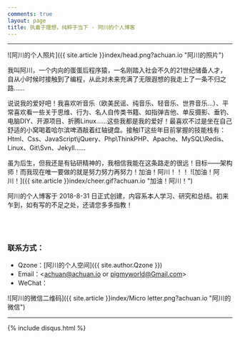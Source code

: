 ```yaml
---
comments: true
layout: page
title: 执着于理想，纯粹于当下 - 阿川的个人博客
---
```

---

![阿川的个人照片]({{ site.article }}index/head.png?achuan.io "阿川的照片")

我叫阿川，一个内向的蛋蛋后程序猿，一名刚踏入社会不久的21世纪储备人才，自从小时候时接触到了编程，从此对未来充满了无限遐想的我走上了一条不归之路......<br>

说说我的爱好吧！我喜欢听音乐（欧美民谣、纯音乐、轻音乐、世界音乐...）、平常喜欢看一些关于思维、行为、名人自传类书籍、如指弹吉他、单反摄影、垂钓、电脑DIY、开源项目、折腾Linux......这些我都是我的爱好！最喜欢不过是坐在自己舒适的小窝喝着哈尔滨啤酒敲着红轴键盘。接触IT这些年目前掌握的技能栈有：Html、Css、JavaScript\jQuery、Php\ThinkPHP、Apache、MySQL\Redis、Linux、Git\Svn、Jekyll......<br>

虽为后生，但我还是有钻研精神的，我相信我能在这条路走的很远！目标——架构师！而我现在唯一要做的就是努力努力再努力！加油！阿川！！！ ![加油！阿川！]({{ site.article }}index/cheer.gif?achuan.io "加油！阿川！")<br>

阿川的个人博客于 2018-8-31 日正式创建，内容系本人学习、研究和总结。初来乍到，如有写的不足之处，还请您多多指教！<br>
<br><br><br>

### 联系方式：

- Qzone：[阿川的个人空间]({{ site.author.Qzone }})<br>
- Email：<achuan@achuan.io or pigmyworld@Gmail.com><br>
- WeChat：<br>

![阿川的微信二维码]({{ site.article }}index/Micro letter.png?achuan.io "阿川的微信")

---

[1]: http://www.dxinfo.com?achuan.io

{% include disqus.html %}

